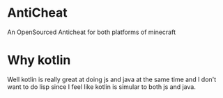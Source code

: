 # AntiCheat
An OpenSourced Anticheat for both platforms of minecraft


# Why kotlin
Well kotlin is really great at doing js and java at the same time and I don't want to do lisp since I feel like kotlin is simular to both js and java.